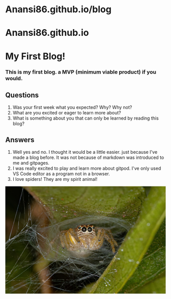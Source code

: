 # Anansi86.github.io/blog

# Anansi86.github.io
# My First Blog!


### This is my first blog. a MVP (minimum viable product) if you would.

## Questions

1. Was your first week what you expected? Why? Why not?
2. What are you excited or eager to learn more about?
3. What is something about you that can only be learned by reading this blog?

## Answers

1. Well yes and no. I thought it would be a little easier. just because I've made a blog before. It was not because of markdown was introduced to me and gitpages.
2. I was really excited to play and learn more about gitpod. I've only used VS Code editor as a program not in a browser.
3. I love spiders! They are my spirit animal!

![spider](/img/Spiders.jpeg)
